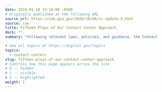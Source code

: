 ```yaml
---
date: 2024-01-18 13:14:00 -0500
# Originally published at the following URL
source_url: https://coe.gsa.gov/2020/10/08/cc-update-5.html
source: coe
title: Fifteen Plays of Our Contact Center Approach
deck: ""
summary: "Following relevant laws, policies, and guidance, the Contact Center Center of Excellence (CoE) developed a 15-play Playbook for federal agencies that are looking to modernize and optimize their contact centers. While not every play will apply to your agency, these plays will get you started."

# See all topics at https://digital.gov/topics
topics:
  - contact-centers
slug: fifteen-plays-of-our-contact-center-approach
# Controls how this page appears across the site
# 0 -- hidden
# 1 -- visible
# 2 -- highlighted
weight: 1
---
```

